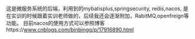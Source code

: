 这是微服务系统的后端，利用到的mybatisplus,springsecurity, redis,nacos,
是在实训的时候跟着实训老师做的，后续我还会逐渐附加，RabitMQ,openfreign等功能。
目前nacos的使用方式可以参照博客https://www.cnblogs.com/binbingg/p/17916890.html
